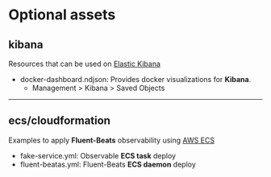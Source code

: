 # Optional assets

## kibana

Resources that can be used on [Elastic Kibana](https://www.elastic.co/kibana/
)
- docker-dashboard.ndjson: Provides docker visualizations for **Kibana**.
    * Management > Kibana > Saved Objects

---

## ecs/cloudformation

Examples to apply **Fluent-Beats** observability using [AWS ECS](https://docs.aws.amazon.com/ecs/)


- fake-service.yml: Observable **ECS task** deploy
- fluent-beatas.yml: Fluent-Beats **ECS daemon** deploy